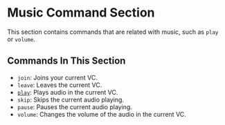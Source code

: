 # Music Command Section
This section contains commands that are related with music, such as `play` or `volume`.
## Commands In This Section
* `join`: Joins your current VC.  
* `leave`: Leaves the current VC.
* [`play`](https://xf8b.github.io/documentation/xf8bot/commands/music/play/): Plays audio in the current VC.
* `skip`: Skips the current audio playing.
* `pause`: Pauses the current audio playing.
* `volume`: Changes the volume of the audio in the current VC.  
